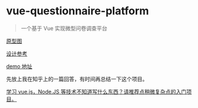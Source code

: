# vue-questionnaire-platform

> 一个基于 Vue 实现微型问卷调查平台

[原型图](http://odf594a9x.bkt.clouddn.com/prototype.png)

[设计参考](http://odf594a9x.bkt.clouddn.com/design.jpg)

[demo 地址](https://glacial-atoll-55322.herokuapp.com/)

先放上我在知乎上的一篇回答，有时间再总结一下这个项目。

[学习 vue.js，Node.JS 等技术不知道写什么东西？请推荐点稍微复杂点的入门项目。](https://www.zhihu.com/question/38269617/answer/128671732?group_id=775071529489674240)
